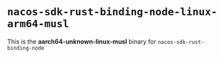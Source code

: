 # `nacos-sdk-rust-binding-node-linux-arm64-musl`

This is the **aarch64-unknown-linux-musl** binary for `nacos-sdk-rust-binding-node`

